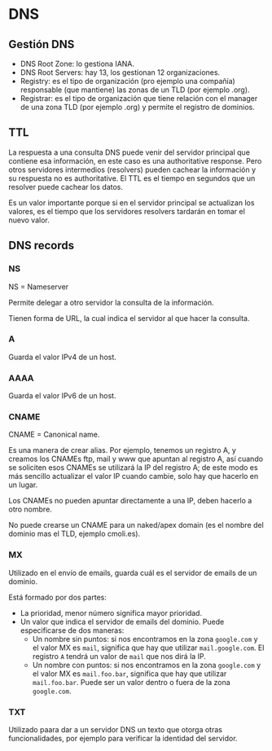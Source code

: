 # DNS

## Gestión DNS

- DNS Root Zone: lo gestiona IANA.
- DNS Root Servers: hay 13, los gestionan 12 organizaciones.
- Registry: es el tipo de organización (pro ejemplo una compañía) responsable (que mantiene) las zonas de un TLD (por ejemplo .org).
- Registrar: es el tipo de organización que tiene relación con el manager de una zona TLD (por ejemplo .org) y permite el registro de dominios.

## TTL

La respuesta a una consulta DNS puede venir del servidor principal que contiene esa información, en este caso es una authoritative response. Pero otros servidores intermedios (resolvers) pueden cachear la información y su respuesta no es authoritative. El TTL es el tiempo en segundos que un resolver puede cachear los datos.

Es un valor importante porque si en el servidor principal se actualizan los valores, es el tiempo que los servidores resolvers tardarán en tomar el nuevo valor.

## DNS records

### NS

NS = Nameserver

Permite delegar a otro servidor la consulta de la información.

Tienen forma de URL, la cual indica el servidor al que hacer la consulta.

### A

Guarda el valor IPv4 de un host.

### AAAA

Guarda el valor IPv6 de un host.

### CNAME

CNAME = Canonical name.

Es una manera de crear alias. Por ejemplo, tenemos un registro A, y creamos los CNAMEs ftp, mail y www que apuntan al registro A, así cuando se soliciten esos CNAMEs se utilizará la IP del registro A; de este modo es más sencillo actualizar el valor IP cuando cambie, solo hay que hacerlo en un lugar.

Los CNAMEs no pueden apuntar directamente a una IP, deben hacerlo a otro nombre.

No puede crearse un CNAME para un naked/apex domain (es el nombre del dominio mas el TLD, ejemplo cmoli.es).

### MX

Utilizado en el envío de emails, guarda cuál es el servidor de emails de un dominio.

Está formado por dos partes:

- La prioridad, menor número significa mayor prioridad.
- Un valor que indica el servidor de emails del dominio. Puede especificarse de dos maneras:
  - Un nombre sin puntos: si nos encontramos en la zona `google.com` y el valor MX es `mail`, significa que hay que utilizar `mail.google.com`. El registro `A` tendrá un valor de `mail` que nos dirá la IP.
  - Un nombre con puntos: si nos encontramos en la zona `google.com` y el valor MX es `mail.foo.bar`, significa que hay que utilizar `mail.foo.bar`. Puede ser un valor dentro o fuera de la zona `google.com`.

### TXT

Utilizado paara dar a un servidor DNS un texto que otorga otras funcionalidades, por ejemplo para verificar la identidad del servidor.
